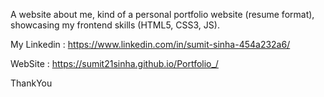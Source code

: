 A website about me, kind of a personal portfolio website (resume format), showcasing my frontend skills (HTML5, CSS3, JS).

My Linkedin : https://www.linkedin.com/in/sumit-sinha-454a232a6/

WebSite : https://sumit21sinha.github.io/Portfolio_/

ThankYou
